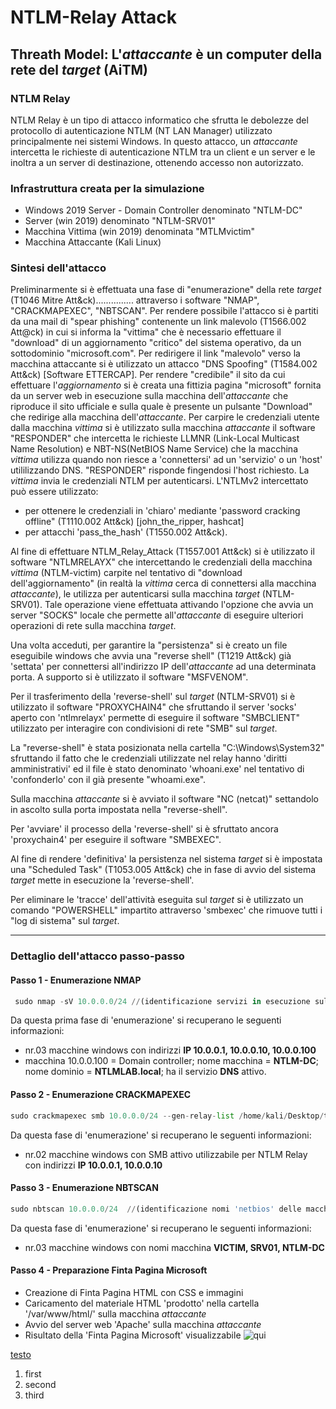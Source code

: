 # NTLM-Relay Attack

## Threath Model: L'*attaccante* è un computer della rete del *target* (AiTM)

### NTLM Relay ###
NTLM Relay è un tipo di attacco informatico che sfrutta le debolezze del protocollo di autenticazione NTLM (NT LAN Manager) utilizzato principalmente nei sistemi Windows. In questo attacco, un *attaccante* intercetta le richieste di autenticazione NTLM tra un client e un server e le inoltra a un server di destinazione, ottenendo accesso non autorizzato.

### Infrastruttura creata per la simulazione ###
 - Windows 2019 Server - Domain Controller denominato "NTLM-DC"
 - Server (win 2019) denominato "NTLM-SRV01"
 - Macchina Vittima (win 2019) denominata "MTLMvictim"
 - Macchina Attaccante (Kali Linux) 

 ### Sintesi dell'attacco ###
 Preliminarmente si è effettuata una fase di "enumerazione" della rete *target* (T1046 Mitre Att&ck)............... attraverso i software "NMAP", "CRACKMAPEXEC", "NBTSCAN".
 Per rendere possibile l'attacco si è partiti da una mail di "spear phishing" contenente un link malevolo (T1566.002  Att@ck) in cui si informa la "vittima" che è necessario effettuare il "download" di un aggiornamento "critico" del sistema operativo, da un sottodominio "microsoft.com". Per redirigere il link "malevolo" verso la macchina attaccante si è utilizzato un attacco "DNS Spoofing" (T1584.002 Att&ck) [Software ETTERCAP]. Per rendere "credibile" il sito da cui effettuare l'*aggiornamento* si è creata una fittizia pagina "microsoft" fornita da un server web in esecuzione sulla macchina dell'*attaccante* che riproduce il sito ufficiale e sulla quale è presente un pulsante "Download" che redirige alla macchina dell'*attaccante*. Per carpire le credenziali utente dalla macchina *vittima* si è utilizzato sulla macchina *attaccante* il software "RESPONDER" che intercetta le richieste LLMNR (Link-Local Multicast Name Resolution) e NBT-NS(NetBIOS Name Service) che la macchina *vittima* utilizza quando non riesce a 'connettersi' ad un 'servizio' o un 'host' utililizzando DNS. "RESPONDER" risponde fingendosi l'host richiesto. La *vittima* invia le credenziali NTLM per autenticarsi. L'NTLMv2 intercettato può essere utilizzato:
 -  per ottenere le credenziali in 'chiaro' mediante 'password cracking offline" (T1110.002 Att&ck) [john_the_ripper, hashcat]
 - per attacchi 'pass_the_hash' (T1550.002 Att&ck). 
 
 Al fine di effettuare NTLM_Relay_Attack (T1557.001 Att&ck) si è utilizzato il software "NTLMRELAYX" che intercettando le credenziali della macchina *vittima* (NTLM-victim) carpite nel tentativo di "download dell'aggiornamento" (in realtà la *vittima* cerca di connettersi alla macchina *attaccante*),  le utilizza per autenticarsi sulla macchina *target* (NTLM-SRV01). Tale operazione viene effettuata attivando l'opzione che avvia un server "SOCKS" locale che permette all'*attaccante* di eseguire ulteriori operazioni di rete sulla macchina *target*.

 Una volta acceduti, per garantire la "persistenza"  si è creato un file eseguibile windows che avvia una "reverse shell" (T1219 Att&ck) già 'settata' per connettersi all'indirizzo IP dell'*attaccante* ad una determinata porta. A supporto si è utilizzato il software "MSFVENOM". 

 Per il trasferimento della 'reverse-shell' sul *target* (NTLM-SRV01) si è utilizzato il software "PROXYCHAIN4" che sfruttando il server 'socks' aperto con 'ntlmrelayx' permette di eseguire il software "SMBCLIENT" utilizzato per interagire con condivisioni di rete "SMB" sul *target*.

 La "reverse-shell" è stata posizionata nella cartella "C:\Windows\System32" sfruttando il fatto che le credenziali utilizzate nel relay hanno 'diritti amministrativi' ed il file è stato denominato 'whoani.exe' nel tentativo di 'confonderlo' con il già presente "whoami.exe". 

 Sulla macchina *attaccante* si è avviato il software "NC (netcat)" settandolo in ascolto sulla porta impostata nella "reverse-shell". 

 Per 'avviare' il processo della 'reverse-shell' si è sfruttato ancora 'proxychain4' per eseguire il software "SMBEXEC".  

 Al fine di rendere 'definitiva' la persistenza nel sistema *target* si è impostata una "Scheduled Task" (T1053.005 Att&ck) che in fase di avvio del sistema *target* mette in esecuzione la 'reverse-shell'. 

 Per eliminare le 'tracce' dell'attività eseguita sul *target* si è utilizzato un comando "POWERSHELL" impartito attraverso 'smbexec' che rimuove tutti i "log di sistema" sul *target*.

 -------------------

 ### Dettaglio dell'attacco passo-passo ###

#### Passo 1 - Enumerazione NMAP ####

```python
 sudo nmap -sV 10.0.0.0/24 //(identificazione servizi in esecuzione sulla rete)
 ```
Da questa prima fase di 'enumerazione' si recuperano le seguenti informazioni:
- nr.03 macchine windows con indirizzi **IP 10.0.0.1, 10.0.0.10, 10.0.0.100**
- macchina 10.0.0.100 = Domain controller; nome macchina = **NTLM-DC**; nome dominio = **NTLMLAB.local**; ha il servizio **DNS** attivo.

#### Passo 2 - Enumerazione CRACKMAPEXEC ####

 ```python
 sudo crackmapexec smb 10.0.0.0/24 --gen-relay-list /home/kali/Desktop/targets2.txt  //(identificazione servizi SMB esecuzione sulla rete e generazione di lista in file .txt)
 ```

Da questa fase di 'enumerazione' si recuperano le seguenti informazioni:
- nr.02 macchine windows con SMB attivo utilizzabile per NTLM Relay con indirizzi **IP 10.0.0.1, 10.0.0.10**

#### Passo 3 - Enumerazione NBTSCAN ####

 ```python
 sudo nbtscan 10.0.0.0/24  //(identificazione nomi 'netbios' delle macchine sulla rete)
 ```

Da questa fase di 'enumerazione' si recuperano le seguenti informazioni:
- nr.03 macchine windows con nomi macchina **VICTIM, SRV01, NTLM-DC**

#### Passo 4 - Preparazione Finta Pagina Microsoft ####
- Creazione di Finta Pagina HTML con CSS e immagini
- Caricamento del materiale HTML 'prodotto' nella cartella '/var/www/html/' sulla macchina *attaccante*
- Avvio del server web 'Apache' sulla macchina *attaccante*
- Risultato della 'Finta Pagina Microsoft' visualizzabile ![qui](./Sito-Microsoft-Fasullo.jpg)

[testo](https://)
1. first
2. second
3. third
